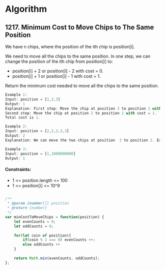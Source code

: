 # Algorithm
## 1217. Minimum Cost to Move Chips to The Same Position
We have n chips, where the position of the ith chip is position[i].

We need to move all the chips to the same position. In one step, we can change the position of the ith chip from position[i] to:
* position[i] + 2 or position[i] - 2 with cost = 0.
* position[i] + 1 or position[i] - 1 with cost = 1.

Return the minimum cost needed to move all the chips to the same position.
```js
Example 1:
Input: position = [1,2,3]
Output: 1
Explanation: First step: Move the chip at position 3 to position 1 with cost = 0.
Second step: Move the chip at position 2 to position 1 with cost = 1.
Total cost is 1.

Example 2:
Input: position = [2,2,2,3,3]
Output: 2
Explanation: We can move the two chips at position  3 to position 2. Each move has cost = 1. The total cost = 2.

Example 3:
Input: position = [1,1000000000]
Output: 1
```

#### Constraints:
* 1 <= position.length <= 100
* 1 <= position[i] <= 10^9

```js

/**
 * @param {number[]} position
 * @return {number}
 */
var minCostToMoveChips = function(position) {
    let evenCounts = 0;
    let oddCounts = 0;
    
    for(let coin of position){
        if(coin % 2 === 0) evenCounts ++;
        else oddCounts ++
    }
    
    return Math.min(evenCounts, oddCounts);
};
```